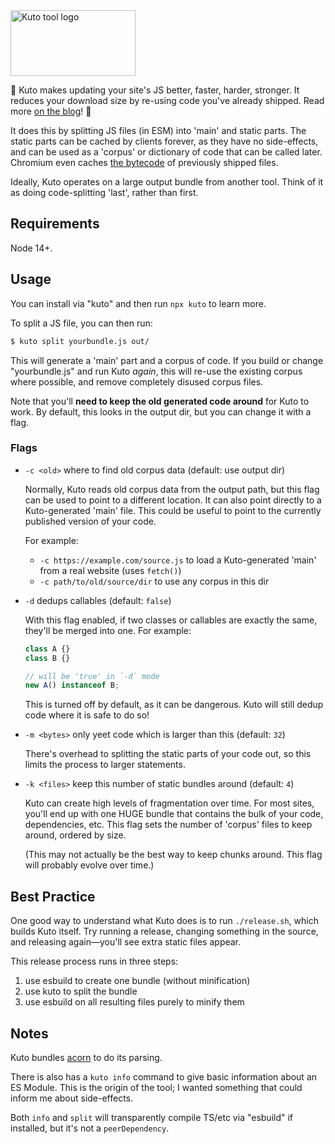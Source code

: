 <img src="https://storage.googleapis.com/hwhistlr.appspot.com/og/kuto.jpeg" width="200" height="105" alt="Kuto tool logo" />

🌈 Kuto makes updating your site's JS better, faster, harder, stronger.
It reduces your download size by re-using code you've already shipped.
Read more [on the blog](https://samthor.au/2024/kuto/)! 🌈

It does this by splitting JS files (in ESM) into 'main' and static parts.
The static parts can be cached by clients forever, as they have no side-effects, and can be used as a 'corpus' or dictionary of code that can be called later.
Chromium even caches [the bytecode](https://v8.dev/blog/code-caching-for-devs) of previously shipped files.

Ideally, Kuto operates on a large output bundle from another tool.
Think of it as doing code-splitting 'last', rather than first.

## Requirements

Node 14+.

## Usage

You can install via "kuto" and then run `npx kuto` to learn more.

To split a JS file, you can then run:

```bash
$ kuto split yourbundle.js out/
```

This will generate a 'main' part and a corpus of code.
If you build or change "yourbundle.js" and run Kuto _again_, this will re-use the existing corpus where possible, and remove completely disused corpus files.

Note that you'll **need to keep the old generated code around** for Kuto to work.
By default, this looks in the output dir, but you can change it with a flag.

### Flags

- `-c <old>` where to find old corpus data (default: use output dir)

  Normally, Kuto reads old corpus data from the output path, but this flag can be used to point to a different location.
  It can also point directly to a Kuto-generated 'main' file.
  This could be useful to point to the currently published version of your code.

  For example:

  - `-c https://example.com/source.js` to load a Kuto-generated 'main' from a real website (uses `fetch()`)
  - `-c path/to/old/source/dir` to use any corpus in this dir

- `-d` dedups callables (default: `false`)

  With this flag enabled, if two classes or callables are exactly the same, they'll be merged into one.
  For example:

  ```ts
  class A {}
  class B {}

  // will be 'true' in `-d` mode
  new A() instanceof B;
  ```

  This is turned off by default, as it can be dangerous.
  Kuto will still dedup code where it is safe to do so!

- `-m <bytes>` only yeet code which is larger than this (default: `32`)

  There's overhead to splitting the static parts of your code out, so this limits the process to larger statements.

- `-k <files>` keep this number of static bundles around (default: `4`)

  Kuto can create high levels of fragmentation over time.
  For most sites, you'll end up with one HUGE bundle that contains the bulk of your code, dependencies, etc.
  This flag sets the number of 'corpus' files to keep around, ordered by size.

  (This may not actually be the best way to keep chunks around.
  This flag will probably evolve over time.)

## Best Practice

One good way to understand what Kuto does is to run `./release.sh`, which builds Kuto itself.
Try running a release, changing something in the source, and releasing again&mdash;you'll see extra static files appear.

This release process runs in three steps:

1. use esbuild to create one bundle (without minification)
2. use kuto to split the bundle
3. use esbuild on all resulting files purely to minify them

## Notes

Kuto bundles [acorn](https://www.npmjs.com/package/acorn) to do its parsing.

There is also has a `kuto info` command to give basic information about an ES Module.
This is the origin of the tool; I wanted something that could inform me about side-effects.

Both `info` and `split` will transparently compile TS/etc via "esbuild" if installed, but it's not a `peerDependency`.
